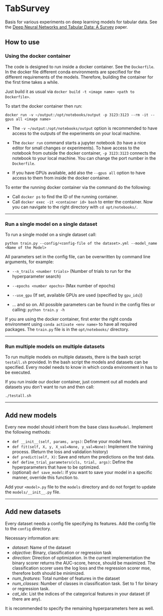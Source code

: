 # TabSurvey

Basis for various experiments on deep learning models for tabular data.
See the [Deep Neural Networks and Tabular Data: A Survey](https://arxiv.org/abs/2110.01889) paper.

## How to use

### Using the docker container

The code is designed to run inside a docker container. See the `Dockerfile`.
In the docker file different conda environments are specified for the different 
requirements of the models. Therefore, building the container for the first time takes a
while.

Just build it as usual via `docker build -t <image name> <path to Dockerfile>`.

To start the docker container then run:

``docker run -v ~/output:/opt/notebooks/output -p 3123:3123 --rm -it --gpus all <image name>``

- The `-v ~/output:/opt/notebooks/output` option is recommended to have access to the 
outputs of the experiments on your local machine.

- The `docker run` command starts a jupyter notebook (to have a nice editor for small changes or experiments).
To have access to the notebook from outside the docker container, `-p 3123:3123` connects the notebook to your local 
machine. You can change the port number in the `Dockerfile`.

- If you have GPUs available, add also the `--gpus all` option to have access to them from
inside the docker container.

To enter the running docker container via the command do the following:
- Call `docker ps` to find the ID of the running container.
- Call `docker exec -it <container id> bash` to enter the container. 
Now you can navigate to the right directory with `cd opt/notebooks/`.

----------------------------

### Run a single model on a single dataset

To run a single model on a single dataset call:

``python train.py --config/<config-file of the dataset>.yml --model_name <Name of the Model>``

All parameters set in the config file, can be overwritten by command line arguments, for example:

- ``--n_trails <number trials>`` (Number of trials to run for the hyperparameter search) 

- ``--epochs <number epochs>`` (Max number of epochs)

- ``--use_gpu`` (If set, available GPUs are used (specified by `gpu_ids`))

- ... and so on. All possible parameters can be found in the config files or calling: 
``python train.y -h``

If you are using the docker container, first enter the right conda environment using `conda activate <env name>` to 
have all required packages. The `train.py` file is in the `opt/notebooks/` directory.

--------------------------------------

### Run multiple models on multiple datasets

To run multiple models on multiple datasets, there is the bash script `testall.sh` provided.
In the bash script the models and datasets can be specified. Every model needs to know in 
which conda environment in has to be executed.

If you run inside our docker container, just comment out all models and datasets you don't
want to run and then call:

`./testall.sh`

-------------------------------------

## Add new models

Every new model should inherit from the base class `BaseModel`. Implement the following methods:

- `def __init__(self, params, args)`: Define your model here.
- `def fit(self, X, y, X_val=None, y_val=None)`: Implement the training process. (Return the loss and validation history)
- `def predict(self, X)`: Save and return the predictions on the test data.
- `def define_trial_parameters(cls, trial, args)`: Define the hyperparameters that have to be optimized.
- (optional) `def save_model`: If you want to save your model in a specific manner, override this function to.

Add your `<model>.py` file to the `models` directory and do not forget to update the `models/__init__.py` file.

----------------------------------------------

## Add new datasets

Every dataset needs a config file specifying its features. Add the config file to the `config` directory.

Necessary information are:
- *dataset*: Name of the dataset
- *objective*: Binary, classification or regression task
- *direction*: Direction of optimization. In the current implementation the binary scorer returns the AUC-score,
hence, should be maximized. The classification scorer uses the log loss and the regression scorer mse, therefore
both should be minimized.
- *num_features*: Total number of features in the dataset
- *num_classes*: Number of classes in classification task. Set to 1 for binary or regression task.
- *cat_idx*: List the indices of the categorical features in your dataset (if there are any).

It is recommended to specify the remaining hyperparameters here as well.

